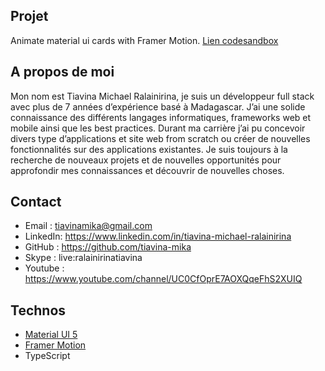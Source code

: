 ## Projet

Animate material ui cards with Framer Motion.
[Lien codesandbox](https://codesandbox.io/s/github/tiavina-mika/animate-cards)

## A propos de moi

Mon nom est Tiavina Michael Ralainirina, je suis un développeur full stack avec plus de 7 années d’expérience basé à Madagascar. J’ai une solide connaissance des différents langages informatiques, frameworks web et mobile ainsi que les best practices. Durant ma carrière j’ai pu concevoir divers type d’applications et site web from scratch ou créer de nouvelles fonctionnalités sur des applications existantes. Je suis toujours à la recherche de nouveaux projets et de nouvelles opportunités pour approfondir mes connaissances et découvrir de nouvelles choses.

## Contact

- Email : tiavinamika@gmail.com
- LinkedIn: https://www.linkedin.com/in/tiavina-michael-ralainirina
- GitHub : https://github.com/tiavina-mika
- Skype : live:ralainirinatiavina
- Youtube : https://www.youtube.com/channel/UC0CfOprE7AOXQqeFhS2XUIQ

## Technos

- [Material UI 5](https://mui.com/)
- [Framer Motion](https://www.framer.com/motion)
- TypeScript
